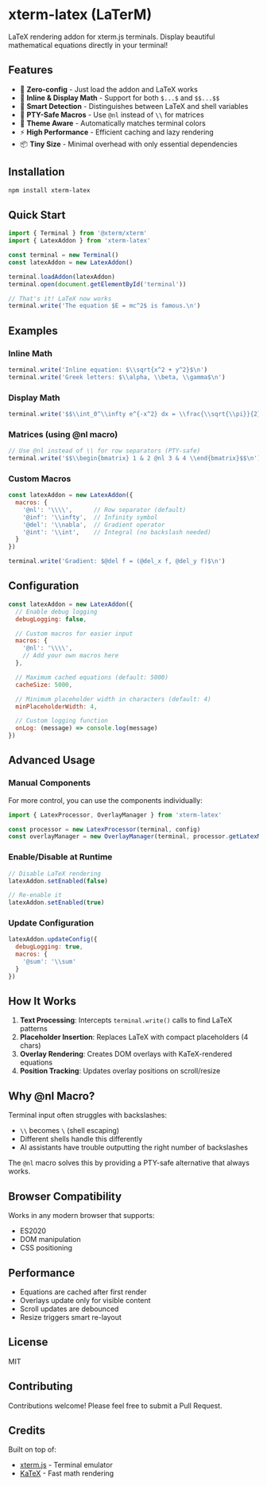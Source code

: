# xterm-latex (LaTerM)

LaTeX rendering addon for xterm.js terminals. Display beautiful mathematical equations directly in your terminal!

## Features

- 🚀 **Zero-config** - Just load the addon and LaTeX works
- 📐 **Inline & Display Math** - Support for both `$...$` and `$$...$$`
- 🎯 **Smart Detection** - Distinguishes between LaTeX and shell variables
- 🔧 **PTY-Safe Macros** - Use `@nl` instead of `\\` for matrices
- 🎨 **Theme Aware** - Automatically matches terminal colors
- ⚡ **High Performance** - Efficient caching and lazy rendering
- 📦 **Tiny Size** - Minimal overhead with only essential dependencies

## Installation

```bash
npm install xterm-latex
```

## Quick Start

```javascript
import { Terminal } from '@xterm/xterm'
import { LatexAddon } from 'xterm-latex'

const terminal = new Terminal()
const latexAddon = new LatexAddon()

terminal.loadAddon(latexAddon)
terminal.open(document.getElementById('terminal'))

// That's it! LaTeX now works
terminal.write('The equation $E = mc^2$ is famous.\n')
```

## Examples

### Inline Math
```javascript
terminal.write('Inline equation: $\\sqrt{x^2 + y^2}$\n')
terminal.write('Greek letters: $\\alpha, \\beta, \\gamma$\n')
```

### Display Math
```javascript
terminal.write('$$\\int_0^\\infty e^{-x^2} dx = \\frac{\\sqrt{\\pi}}{2}$$\n')
```

### Matrices (using @nl macro)
```javascript
// Use @nl instead of \\ for row separators (PTY-safe)
terminal.write('$$\\begin{bmatrix} 1 & 2 @nl 3 & 4 \\end{bmatrix}$$\n')
```

### Custom Macros
```javascript
const latexAddon = new LatexAddon({
  macros: {
    '@nl': '\\\\',      // Row separator (default)
    '@inf': '\\infty',  // Infinity symbol
    '@del': '\\nabla',  // Gradient operator
    '@int': '\\int',    // Integral (no backslash needed)
  }
})

terminal.write('Gradient: $@del f = (@del_x f, @del_y f)$\n')
```

## Configuration

```javascript
const latexAddon = new LatexAddon({
  // Enable debug logging
  debugLogging: false,

  // Custom macros for easier input
  macros: {
    '@nl': '\\\\',
    // Add your own macros here
  },

  // Maximum cached equations (default: 5000)
  cacheSize: 5000,

  // Minimum placeholder width in characters (default: 4)
  minPlaceholderWidth: 4,

  // Custom logging function
  onLog: (message) => console.log(message)
})
```

## Advanced Usage

### Manual Components

For more control, you can use the components individually:

```javascript
import { LatexProcessor, OverlayManager } from 'xterm-latex'

const processor = new LatexProcessor(terminal, config)
const overlayManager = new OverlayManager(terminal, processor.getLatexMap())
```

### Enable/Disable at Runtime

```javascript
// Disable LaTeX rendering
latexAddon.setEnabled(false)

// Re-enable it
latexAddon.setEnabled(true)
```

### Update Configuration

```javascript
latexAddon.updateConfig({
  debugLogging: true,
  macros: {
    '@sum': '\\sum'
  }
})
```

## How It Works

1. **Text Processing**: Intercepts `terminal.write()` calls to find LaTeX patterns
2. **Placeholder Insertion**: Replaces LaTeX with compact placeholders (4 chars)
3. **Overlay Rendering**: Creates DOM overlays with KaTeX-rendered equations
4. **Position Tracking**: Updates overlay positions on scroll/resize

## Why @nl Macro?

Terminal input often struggles with backslashes:
- `\\` becomes `\` (shell escaping)
- Different shells handle this differently
- AI assistants have trouble outputting the right number of backslashes

The `@nl` macro solves this by providing a PTY-safe alternative that always works.

## Browser Compatibility

Works in any modern browser that supports:
- ES2020
- DOM manipulation
- CSS positioning

## Performance

- Equations are cached after first render
- Overlays update only for visible content
- Scroll updates are debounced
- Resize triggers smart re-layout

## License

MIT

## Contributing

Contributions welcome! Please feel free to submit a Pull Request.

## Credits

Built on top of:
- [xterm.js](https://xtermjs.org/) - Terminal emulator
- [KaTeX](https://katex.org/) - Fast math rendering